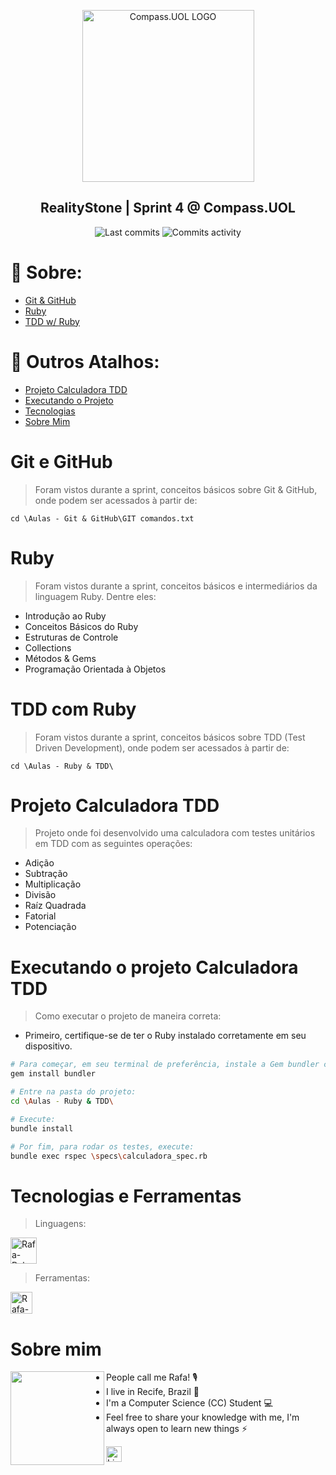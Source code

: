 <p align="center">
 <img width="275px" src="https://compass.uol/logo.svg" align="center" alt="Compass.UOL LOGO" />
 <h2 align="center">RealityStone | Sprint 4 @ Compass.UOL</h2>
 <p align="center"></p>
</p>
  <p align="center">
      <img alt="Last commits" src="https://img.shields.io/github/last-commit/rafaschettini/RealityStone_Sprint4_RafaSchettini_Compass/main"/>
      <img alt="Commits activity" src="https://img.shields.io/github/commit-activity/w/rafaschettini/RealityStone_Sprint4_RafaSchettini_Compass/main"/>
  </p>

# 💬 Sobre:
- [Git & GitHub](#git-e-github)
- [Ruby](#ruby)
- [TDD w/ Ruby](#tdd-com-ruby)

# 💬 Outros Atalhos:
- [Projeto Calculadora TDD](#projeto-calculadora-tdd)
- [Executando o Projeto](#executando-o-projeto-calculadora-tdd)
- [Tecnologias](#tecnologias-e-ferramentas)
- [Sobre Mim](#sobre-mim)

# Git e GitHub
> Foram vistos durante a sprint, conceitos básicos sobre Git & GitHub, onde podem ser acessados à partir de:

```
cd \Aulas - Git & GitHub\GIT comandos.txt
```
# Ruby
> Foram vistos durante a sprint, conceitos básicos e intermediários da linguagem Ruby. Dentre eles:
- Introdução ao Ruby
- Conceitos Básicos do Ruby
- Estruturas de Controle
- Collections
- Métodos & Gems
- Programação Orientada à Objetos

# TDD com Ruby
> Foram vistos durante a sprint, conceitos básicos sobre TDD (Test Driven Development), onde podem ser acessados à partir de:

```
cd \Aulas - Ruby & TDD\
```

# Projeto Calculadora TDD
> Projeto onde foi desenvolvido uma calculadora com testes unitários em TDD com as seguintes operações:
- Adição
- Subtração
- Multiplicação
- Divisão
- Raíz Quadrada
- Fatorial
- Potenciação

# Executando o projeto Calculadora TDD
> Como executar o projeto de maneira correta:
- Primeiro, certifique-se de ter o Ruby instalado corretamente em seu dispositivo.
```bash
# Para começar, em seu terminal de preferência, instale a Gem bundler com:
gem install bundler

# Entre na pasta do projeto:
cd \Aulas - Ruby & TDD\

# Execute:
bundle install

# Por fim, para rodar os testes, execute:
bundle exec rspec \specs\calculadora_spec.rb
```
# Tecnologias e Ferramentas
  
  > Linguagens:
  <p>  
  <img alt="Rafa-Ruby" height="42" width="42" margin-left:5px; margin-right:5px; src="https://img.icons8.com/fluency/48/000000/ruby-gemstone.png"/>
  </p>
  
  > Ferramentas:
  <p>
  <img  alt="Rafa-VScode" height="35" width="35"  src="https://cdn.jsdelivr.net/gh/devicons/devicon/icons/vscode/vscode-original.svg" />
  </p>
  
# Sobre mim



<img width="150" align="left" src="https://media.discordapp.net/attachments/647132376941461504/976960768589312020/RafaSchettini.png?width=512&height=512">
  
- People call me Rafa! 🎙️
- I live in Recife, Brazil 📍
- I'm a Computer Science (CC) Student 💻
- Feel free to share your knowledge with me, I'm always open to learn new things ⚡  

<a align="left" href="https://linkedin.com/in/rafael-schettini/">
<img alt="Linkedin" align="left" src="https://cdn.jsdelivr.net/gh/devicons/devicon/icons/linkedin/linkedin-original.svg" width="25">
</a>

